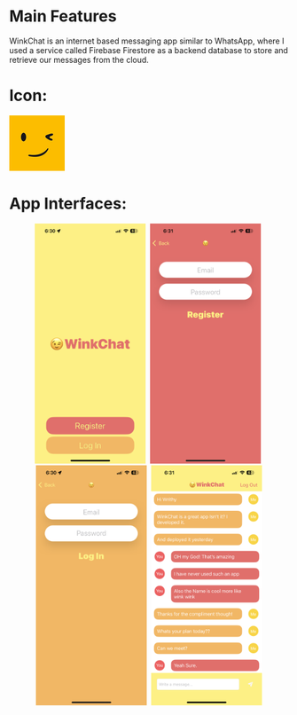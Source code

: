# Main Features
WinkChat is an internet based messaging app similar to WhatsApp, where I used a service called Firebase Firestore as a backend database to store and retrieve our messages from the cloud. 


# Icon:
<img src="Documentation/icon.png">

# App Interfaces:
<p align="center">
  <img src="Documentation/img1.PNG" width="200">&nbsp;
  <img src="Documentation/img2.PNG" width="200">&nbsp;
  <img src="Documentation/img3.PNG" width="200">&nbsp;
  <img src="Documentation/img4.PNG" width="200">
</p>

